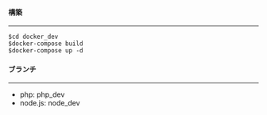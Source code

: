 #### 構築
---
```
$cd docker_dev
$docker-compose build
$docker-compose up -d
```

#### ブランチ
---
* php: php_dev
* node.js: node_dev